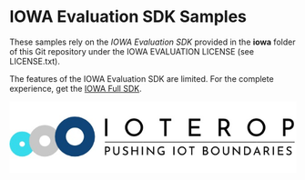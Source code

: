 # IOWA Evaluation SDK Samples

These samples rely on the *IOWA Evaluation SDK* provided in the **iowa** folder of this Git repository under the IOWA EVALUATION LICENSE (see LICENSE.txt).

The features of the IOWA Evaluation SDK are limited. For the complete experience, get the [IOWA Full SDK](https://ioterop.com/iowa/).

![IoTerop Logo](../.images/IoTerop_logo.jpg)